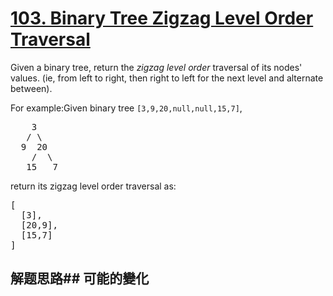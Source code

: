# [103. Binary Tree Zigzag Level Order Traversal](https://leetcode-cn.com/problems/binary-tree-zigzag-level-order-traversal/)
Given a binary tree, return the _zigzag level order_ traversal of its nodes&#39; values. (ie, from left to right, then right to left for the next level and alternate between).

For example:Given binary tree <code>[3,9,20,null,null,15,7]</code>,


<pre>    3
   / \
  9  20
    /  \
   15   7
</pre>



return its zigzag level order traversal as:


<pre>[
  [3],
  [20,9],
  [15,7]
]
</pre>


## 解题思路## 可能的變化